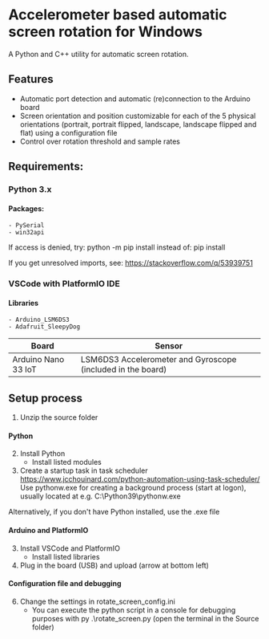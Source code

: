 # Accelerometer based automatic screen rotation for Windows
A Python and C++ utility for automatic screen rotation.

## Features
- Automatic port detection and automatic (re)connection to the Arduino board
- Screen orientation and position customizable for each of the 5 physical orientations (portrait, portrait flipped, landscape, landscape flipped and flat) using a configuration file
- Control over rotation threshold and sample rates

## Requirements:

### Python 3.x
#### Packages:
    - PySerial
    - win32api

If access is denied, try:
python -m pip install <package> 
instead of:
pip install <package>

If you get unresolved imports, see: https://stackoverflow.com/q/53939751

### VSCode with PlatformIO IDE
#### Libraries
    - Arduino_LSM6DS3
    - Adafruit_SleepyDog
    
| Board             | Sensor               |
|-------------------|----------------------|
|Arduino Nano 33 IoT| LSM6DS3 Accelerometer and Gyroscope (included in the board)  | 

## Setup process
1. Unzip the source folder

#### Python
2. Install Python
    - Install listed modules
3. Create a startup task in task scheduler
https://www.jcchouinard.com/python-automation-using-task-scheduler/
Use pythonw.exe for creating a background process (start at logon), usually located at e.g.
C:\Python39\pythonw.exe

Alternatively, if you don't have Python installed, use the .exe file

#### Arduino and PlatformIO
3. Install VSCode and PlatformIO
    - Install listed libraries
4. Plug in the board (USB) and upload (arrow at bottom left)

#### Configuration file and debugging
6. Change the settings in rotate_screen_config.ini
    - You can execute the python script in a console for debugging purposes 
    with py .\rotate_screen.py (open the terminal in the Source folder)
